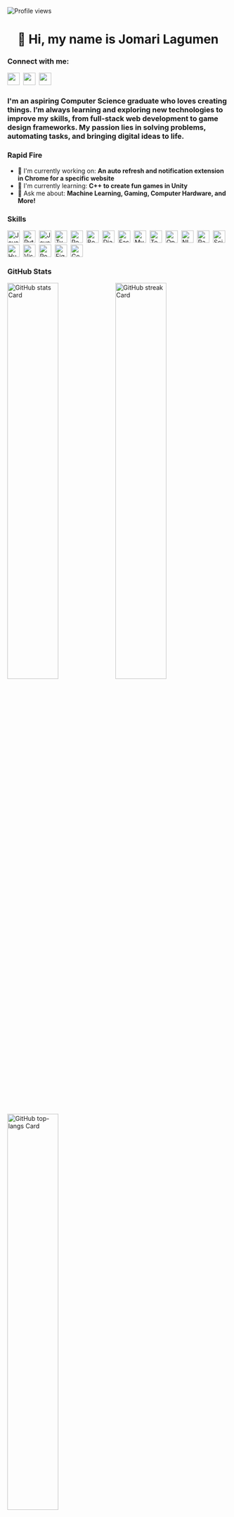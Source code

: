 ![Profile views](https://komarev.com/ghpvc/?username=Gudstuff&label=Profile%20views&color=0e75b6&style=flat)

<div id="toc">
  <ul align="center" style="list-style: none">
    <summary>
      <h1>
        👋 Hi, my name is Jomari Lagumen
      </h1>
    </summary>
  </ul>
</div>

**<h3 align="left">Connect with me:</h3>** 
<p align="left"><a href="https://github.com/GaddoStaffu" target="_blank"><img src="https://img.shields.io/badge/GitHub-100000?style=for-the-badge&logo=github&logoColor=white" height="28" style="margin-right: 4px"></a> <a href="https://www.linkedin.com/in/jomari-lagumen-359a4233a" target="_blank"><img src="https://img.shields.io/badge/LinkedIn-0077B5?style=for-the-badge&logo=linkedin&logoColor=white" height="28" style="margin-right: 4px"></a> <a href="https://www.facebook.com/jomari.lagumen.2024" target="_blank"><img src="https://img.shields.io/badge/Facebook-1877F2?style=for-the-badge&logo=facebook&logoColor=white" height="28" style="margin-right: 4px"></a></p>

 **<h3 align="left">I'm an aspiring Computer Science graduate who loves creating things. I’m always learning and exploring new technologies to improve my skills, from full-stack web development to game design frameworks. My passion lies in solving problems, automating tasks, and bringing digital ideas to life.</h3>**

**<h3 align="left">Rapid Fire</h3>**

- 💼 I'm currently working on: **An auto refresh and notification extension in Chrome for a specific website**
- 🌱 I'm currently learning: **C++ to create fun games in Unity**
- 💬 Ask me about: **Machine Learning, Gaming, Computer Hardware, and More!**

 **<h3 align="left">Skills</h3>**

<div style="display: flex; flex-wrap: wrap; gap: 4px; justify-content: left;"><img src="https://img.shields.io/badge/JavaScript-F7DF1C?logo=javascript&logoColor=white" height="28" alt="JavaScript" style="margin-right: 4px"> <img src="https://img.shields.io/badge/Python-306998?logo=python&logoColor=white" height="28" alt="Python" style="margin-right: 4px"> <img src="https://img.shields.io/badge/Java-007396?logo=java&logoColor=white" height="28" alt="Java" style="margin-right: 4px"> <img src="https://img.shields.io/badge/TypeScript-3178C6?logo=typescript&logoColor=white" height="28" alt="TypeScript" style="margin-right: 4px"> <img src="https://img.shields.io/badge/React-20232A?logo=react&logoColor=61DAFB" height="28" alt="React" style="margin-right: 4px"> <img src="https://img.shields.io/badge/Bootstrap-563D7C?logo=bootstrap&logoColor=white" height="28" alt="Bootstrap" style="margin-right: 4px"> <img src="https://img.shields.io/badge/Django-092E20?logo=django&logoColor=white" height="28" alt="Django" style="margin-right: 4px"> <img src="https://img.shields.io/badge/FastAPI-009688?logo=fastapi&logoColor=white" height="28" alt="FastAPI" style="margin-right: 4px"> <img src="https://img.shields.io/badge/MySQL-4479A1?logo=mysql&logoColor=white" height="28" alt="MySQL" style="margin-right: 4px"> <img src="https://img.shields.io/badge/TensorFlow-FF6F00?logo=tensorflow&logoColor=white" height="28" alt="TensorFlow" style="margin-right: 4px"> <img src="https://img.shields.io/badge/OpenCV-5C3EE8?logo=opencv&logoColor=white" height="28" alt="OpenCV" style="margin-right: 4px"> <img src="https://img.shields.io/badge/NLTK-4B8BBE?logo=nltk&logoColor=white" height="28" alt="NLTK" style="margin-right: 4px"> <img src="https://img.shields.io/badge/Pandas-150458?logo=pandas&logoColor=white" height="28" alt="Pandas" style="margin-right: 4px"> <img src="https://img.shields.io/badge/Scikit--learn-F7931E?logo=scikit-learn&logoColor=white" height="28" alt="Scikit-learn" style="margin-right: 4px"> <img src="https://img.shields.io/badge/Hugging_Face-FF6F91?logo=huggingface&logoColor=white" height="28" alt="Hugging Face" style="margin-right: 4px"> <img src="https://img.shields.io/badge/Visual_Studio_Code-007ACC?logo=visual-studio-code&logoColor=white" height="28" alt="Visual Studio Code" style="margin-right: 4px"> <img src="https://img.shields.io/badge/Postman-FF6C37?logo=postman&logoColor=white" height="28" alt="Postman" style="margin-right: 4px"> <img src="https://img.shields.io/badge/Figma-F24E1E?logo=figma&logoColor=white" height="28" alt="Figma" style="margin-right: 4px"> <img src="https://img.shields.io/badge/Godot-3F3F3F?logo=godot&logoColor=white" height="28" alt="Godot" style="margin-right: 4px"></div>

 **<h3 align="left">GitHub Stats</h3>**

<p align="left">
  <img width="48%" src="https://github-readme-stats.vercel.app/api?username=GaddoStaffu&theme=react&hide_title=false&hide_rank=false&show_icons=false&include_all_commits=false&count_private=true&line_height=23" alt="GitHub stats Card" />
  <img width="48%" src="https://streak-stats.demolab.com/?user=GaddoStaffu&theme=react&hide_border=false&date_format=M+j%5B%2C+Y%5D&mode=daily&hide_total_contributions=false&hide_current_streak=false&hide_longest_streak=false&card_height=200" alt="GitHub streak Card" />
</p>

<p align="left">
  <img width="48%" src="https://github-readme-stats.vercel.app/api/top-langs?username=GaddoStaffu&theme=react&hide_title=false&layout=compact&langs_count=6&hide_progress=false&card_width=400" alt="GitHub top-langs Card" />
</p>

